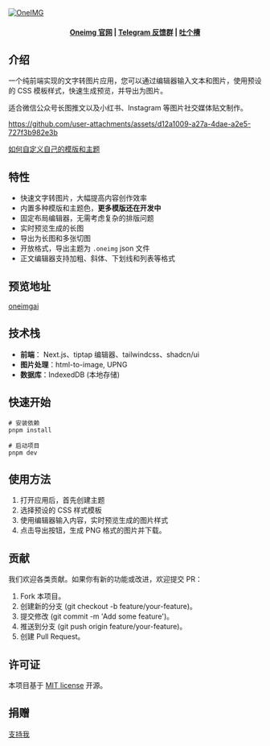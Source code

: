 <a href="https://oneimgai.com/" target="_blank" rel="noopener">
  <picture>
    <source media="(prefers-color-scheme: dark)" alt="OneIMG" srcset="./docs/oneimg-banner.png" />
    <img alt="OneIMG" src="./docs/oneimg-banner.png" />
  </picture>
</a>

<h4 align="center">
  <a href="https://oneimgai.com">Oneimg 官网</a> |
  <a href="https://t.me/oneimg">Telegram 反馈群</a> |
  <a href="https://support.qq.com/product/673291">吐个槽</a>
</h4>

## 介绍
一个纯前端实现的文字转图片应用，您可以通过编辑器输入文本和图片，使用预设的 CSS 模板样式，快速生成预览，并导出为图片。

适合微信公众号长图推文以及小红书、Instagram 等图片社交媒体贴文制作。

https://github.com/user-attachments/assets/d12a1009-a27a-4dae-a2e5-727f3b982e3b

[如何自定义自己的模版和主题](./docs/how-to-custom-template.md)

## 特性
- 快速文字转图片，大幅提高内容创作效率
- 内置多种模版和主题色，**更多模版还在开发中**
- 固定布局编辑器，无需考虑复杂的排版问题
- 实时预览生成的长图
- 导出为长图和多张切图
- 开放格式，导出主题为 `.oneimg` json 文件
- 正文编辑器支持加粗、斜体、下划线和列表等格式

## 预览地址
[oneimgai](https://oneimgai.com)

## 技术栈
- **前端**： Next.js、tiptap 编辑器、tailwindcss、shadcn/ui
- **图片处理**：html-to-image, UPNG
- **数据库**：IndexedDB (本地存储)

## 快速开始

```
# 安装依赖
pnpm install 

# 启动项目
pnpm dev
```
## 使用方法
1. 打开应用后，首先创建主题
2. 选择预设的 CSS 样式模板
3. 使用编辑器输入内容，实时预览生成的图片样式
4. 点击导出按钮，生成 PNG 格式的图片并下载。

## 贡献
我们欢迎各类贡献。如果你有新的功能或改进，欢迎提交 PR：
1. Fork 本项目。
2. 创建新的分支 (git checkout -b feature/your-feature)。
3. 提交修改 (git commit -m 'Add some feature')。
4. 推送到分支 (git push origin feature/your-feature)。
5. 创建 Pull Request。

## 许可证
本项目基于 [MIT license](https://opensource.org/licenses/MIT) 开源。

## 捐赠
[支持我](./DONATIONS.md)

